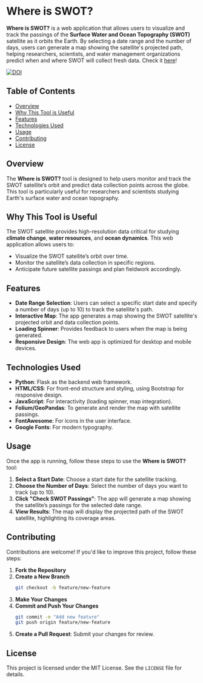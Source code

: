 
# Where is SWOT?

**Where is SWOT?** is a web application that allows users to visualize and track the passings of the **Surface Water and Ocean Topography (SWOT)** satellite as it orbits the Earth. By selecting a date range and the number of days, users can generate a map showing the satellite's projected path, helping researchers, scientists, and water management organizations predict when and where SWOT will collect fresh data. Check it [here](https://whereisswot.onrender.com/)!

[![DOI](https://zenodo.org/badge/DOI/10.5281/zenodo.13916363.svg)](https://doi.org/10.5281/zenodo.13916363)

## Table of Contents
- [Overview](#overview)
- [Why This Tool is Useful](#why-this-tool-is-useful)
- [Features](#features)
- [Technologies Used](#technologies-used)
- [Usage](#usage)
- [Contributing](#contributing)
- [License](#license)

## Overview

The **Where is SWOT?** tool is designed to help users monitor and track the SWOT satellite’s orbit and predict data collection points across the globe. This tool is particularly useful for researchers and scientists studying Earth's surface water and ocean topography.

## Why This Tool is Useful

The SWOT satellite provides high-resolution data critical for studying **climate change**, **water resources**, and **ocean dynamics**. This web application allows users to:
- Visualize the SWOT satellite’s orbit over time.
- Monitor the satellite’s data collection in specific regions.
- Anticipate future satellite passings and plan fieldwork accordingly.

## Features

- **Date Range Selection**: Users can select a specific start date and specify a number of days (up to 10) to track the satellite's path.
- **Interactive Map**: The app generates a map showing the SWOT satellite's projected orbit and data collection points.
- **Loading Spinner**: Provides feedback to users when the map is being generated.
- **Responsive Design**: The web app is optimized for desktop and mobile devices.

## Technologies Used

- **Python**: Flask as the backend web framework.
- **HTML/CSS**: For front-end structure and styling, using Bootstrap for responsive design.
- **JavaScript**: For interactivity (loading spinner, map integration).
- **Folium/GeoPandas**: To generate and render the map with satellite passings.
- **FontAwesome**: For icons in the user interface.
- **Google Fonts**: For modern typography.

## Usage

Once the app is running, follow these steps to use the **Where is SWOT?** tool:

1. **Select a Start Date**: Choose a start date for the satellite tracking.
2. **Choose the Number of Days**: Select the number of days you want to track (up to 10).
3. **Click "Check SWOT Passings"**: The app will generate a map showing the satellite’s passings for the selected date range.
4. **View Results**: The map will display the projected path of the SWOT satellite, highlighting its coverage areas.

## Contributing

Contributions are welcome! If you'd like to improve this project, follow these steps:

1. **Fork the Repository**
2. **Create a New Branch**
   ```bash
   git checkout -b feature/new-feature
   ```
3. **Make Your Changes**
4. **Commit and Push Your Changes**
   ```bash
   git commit -m "Add new feature"
   git push origin feature/new-feature
   ```
5. **Create a Pull Request**: Submit your changes for review.

## License

This project is licensed under the MIT License. See the `LICENSE` file for details.

